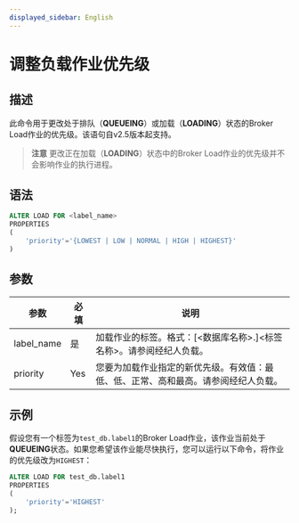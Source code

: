 ```yaml
---
displayed_sidebar: English
---
```


# 调整负载作业优先级

## 描述

此命令用于更改处于排队（**QUEUEING**）或加载（**LOADING**）状态的Broker Load作业的优先级。该语句自v2.5版本起支持。

> **注意**
> 更改正在加载（**LOADING**）状态中的Broker Load作业的优先级并不会影响作业的执行进程。

## 语法

```SQL
ALTER LOAD FOR <label_name>
PROPERTIES
(
    'priority'='{LOWEST | LOW | NORMAL | HIGH | HIGHEST}'
)
```

## 参数

|参数|必填|说明|
|---|---|---|
|label_name|是|加载作业的标签。格式：[<数据库名称>.]<标签名称>。请参阅经纪人负载。|
|priority|Yes|您要为加载作业指定的新优先级。有效值：最低、低、正常、高和最高。请参阅经纪人负载。|

## 示例

假设您有一个标签为`test_db.label1`的Broker Load作业，该作业当前处于**QUEUEING**状态。如果您希望该作业能尽快执行，您可以运行以下命令，将作业的优先级改为`HIGHEST`：

```SQL
ALTER LOAD FOR test_db.label1
PROPERTIES
(
    'priority'='HIGHEST'
);
```
